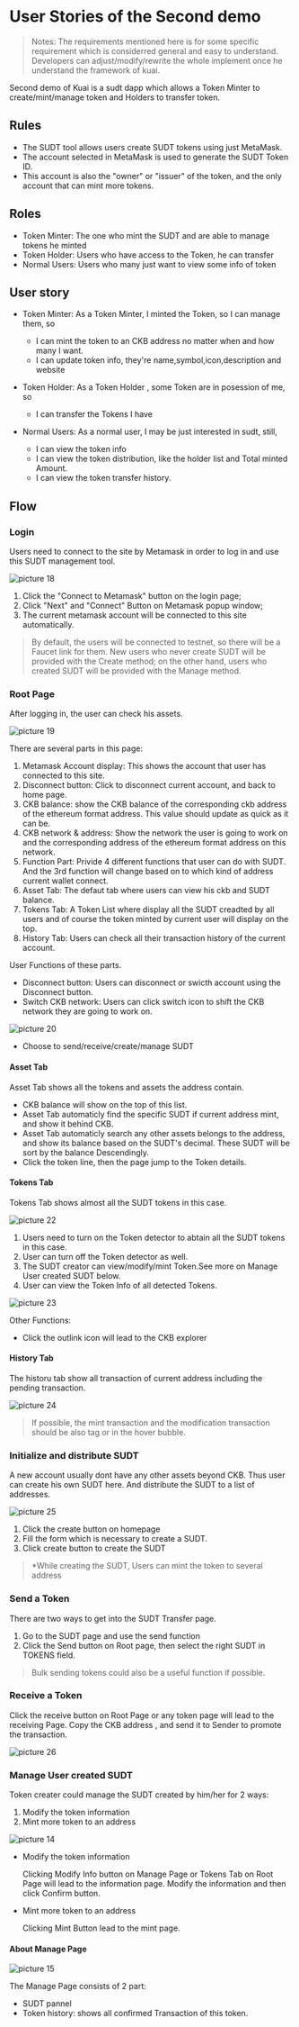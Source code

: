 # User Stories of the Second demo

> Notes: The requirements mentioned here is for some specific requirement which is considerred general and easy to understand. Developers can adjust/modify/rewrite the whole implement once he understand the framework of kuai.

Second demo of Kuai is a sudt dapp which allows a Token Minter to create/mint/manage token and Holders to transfer token.

## Rules
- The SUDT tool allows users create SUDT tokens using just MetaMask.
- The account selected in MetaMask is used to generate the SUDT Token ID.
- This account is also the "owner" or "issuer" of the token, and the only account that can mint more tokens. 

## Roles

- Token Minter: The one who mint the SUDT and are able to manage tokens he minted
- Token Holder: Users who have access to the Token, he can transfer
- Normal Users: Users who many just want to view some info of token

## User story

- Token Minter: As a Token Minter, I minted the Token, so I can manage them, so

  - I can mint the token to an CKB address no matter when and how many I want.
  - I can update token info, they're name,symbol,icon,description and website

- Token Holder: As a Token Holder , some Token are in posession of me, so

  - I can transfer the Tokens I have

- Normal Users: As a normal user, I may be just interested in sudt, still,
  - I can view the token info
  - I can view the token distribution, like the holder list and Total minted Amount.
  - I can view the token transfer history.

## Flow

### Login
Users need to connect to the site by Metamask in order to log in and use this SUDT management tool.

![picture 18](pic/LogInFlowChart.png)  


1. Click the "Connect to Metamask" button on the login page;
2. Click "Next" and "Connect" Button on Metamask popup window;
3. The current metamask account will be connected to this site automatically.

> By default, the users will be connected to testnet, so there will be a Faucet link for them. New users who never create SUDT will be provided with the Create method; on the other hand, users who created SUDT will be provided with the Manage method.

### Root Page

After logging in, the user can check his assets.

![picture 19](pic/RootPage.png)  


There are several parts in this page:

1. Metamask Account display: This shows the account that user has connected to this site.
2. Disconnect button: Click to disconnect current account, and back to home page.
3. CKB balance: show the CKB balance of the corresponding ckb address of the ethereum format address. This value should update as quick as it can be.
4. CKB network & address: Show the network the user is going to work on and the corresponding address of the ethereum format address on this network.
5. Function Part: Privide 4 different functions that user can do with SUDT. And the 3rd function will change based on to which kind of address current wallet connect.
6. Asset Tab: The defaut tab where users can view his ckb and SUDT balance.
7. Tokens Tab: A Token List where display all the SUDT creadted by all users and of course the token minted by current user will display on the top.
8. History Tab: Users can check all their transaction history of the current account.

User Functions of these parts.
- Disconnect button: Users can disconnect or swicth account using the Disconnect button.
- Switch CKB network: Users can click switch icon to shift the CKB network they are going to work on.

![picture 20](pic/Switch%20Network.png)  


- Choose to send/receive/create/manage SUDT

#### Asset Tab
Asset Tab shows all the tokens and assets the address contain.
- CKB balance will show on the top of this list.
- Asset Tab automaticly find the specific SUDT if current address mint, and show it behind CKB.
- Asset Tab automaticly search any other assets belongs to the address, and show its balance based on the SUDT's decimal. These SUDT will be sort by the balance Descendingly.
- Click the token line, then the page jump to the Token details.
#### Tokens Tab

Tokens Tab shows almost all the SUDT tokens in this case.

![picture 22](pic/TokenTab.png)  

1. Users need to turn on the Token detector to abtain all the SUDT tokens in this case.
2. User can turn off the Token detector as well.
3. The SUDT creator can view/modify/mint Token.See more on Manage User created SUDT below.
4. User can view the Token Info of all detected Tokens.

![picture 23](pic/ViewTokenInfo.png)  


Other Functions:
- Click the outlink icon will lead to the CKB explorer


#### History Tab

The historu tab show all transaction of current address including the pending transaction.


![picture 24](pic/HistoryTab.png)  


> If possible, the mint transaction and the modification transaction should be also tag or in the hover bubble.

### Initialize and distribute SUDT 

A new account usually dont have any other assets beyond CKB.
Thus user can create his own SUDT here. And distribute the SUDT to a list of addresses.

![picture 25](pic/CreateToken.png)  


1. Click the create button on homepage
2. Fill the form which is necessary to create a SUDT.
3. Click create button to create the SUDT

> *While creating the SUDT, Users can mint the token to several address

### Send a Token



There are two ways to get into the SUDT Transfer page.

1. Go to the SUDT page and use the send function
2. Click the Send button on Root page, then select the right SUDT in TOKENS field.

> Bulk sending tokens could also be a useful function if possible.

### Receive a Token

Click the receive button on Root Page or any token page will lead to the receiving Page.
Copy the CKB address , and send it to Sender to promote the transaction.

![picture 26](pic/ReceiveSUDT.png)  


### Manage User created SUDT

Token creater could manage the SUDT created by him/her for 2 ways:
1. Modify the token information
2. Mint more token to an address

![picture 14](pic/2f493675c909782581e2c5d295be06b53ecb143325ac40da9d43f91786981a06.png)  


- Modify the token information
  
  Clicking Modify Info button on Manage Page or Tokens Tab on Root Page will lead to the information page. Modify the information and then click Confirm button.

- Mint more token to an address

  Clicking Mint Button lead to the mint page.

#### About Manage Page
![picture 15](pic/2876104ae922f45c28745157c463468292a2003b77971701dfa57c928ec20288.png)  

The Manage Page consists of 2 part: 
- SUDT pannel
- Token history: shows all confirmed Transaction of this token.
